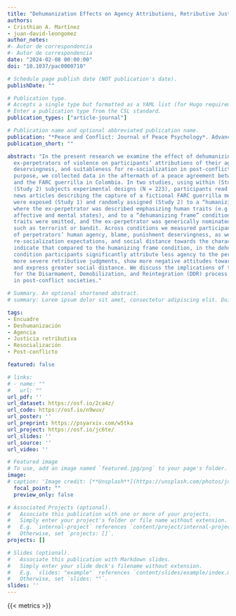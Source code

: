 ```yaml
---
title: "Dehumanization Effects on Agency Attributions, Retributive Justice judgments, and Resocialization Attitudes towards Former Perpetrators in Post-conflict"
authors:
- Cristhian A. Martínez
- juan-david-leongomez
author_notes:
#- Autor de correspondencia
#- Autor de correspondencia
date: "2024-02-08 00:00:00"
doi: "10.1037/pac0000710"

# Schedule page publish date (NOT publication's date).
publishDate: ""

# Publication type.
# Accepts a single type but formatted as a YAML list (for Hugo requirements).
# Enter a publication type from the CSL standard.
publication_types: ["article-journal"]

# Publication name and optional abbreviated publication name.
publication: "*Peace and Conflict: Journal of Peace Psychology*. Advance online publication"
publication_short: ""

abstract: "In the present research we examine the effect of dehumanizing framing of
  ex-perpetrators of violence on participants’ attributions of their agency, punishment
  deservingness, and suitableness for re-socialization in post-conflict. For this
  purpose, we collected data in the aftermath of a peace agreement between the government
  and the FARC guerrilla in Colombia. In two studies, using within (Study 1) and between
  (Study 2) subjects experimental designs (N = 223), participants read manipulated
  news articles describing the capture of a fictional FARC guerrilla member. They
  were exposed (Study 1) and randomly assigned (Study 2) to a “humanizing frame” condition,
  where the ex-perpetrator was described emphasizing human traits (e.g., his identity,
  affective and mental states), and to a “dehumanizing frame” condition, where these
  traits were omitted, and the ex-perpetrator was generically nominated with terms
  such as terrorist or bandit. Across conditions we measured participants’ attributions
  of perpetrators’ human agency, blame, punishment deservingness, as well as participants’
  re-socialization expectations, and social distance towards the character. Results
  indicate that compared to the humanizing frame condition, in the dehumanizing frame
  condition participants significantly attribute less agency to the perpetrator, endorse
  more severe retributive judgments, show more negative attitudes towards his re-socialization,
  and express greater social distance. We discuss the implications of these findings
  for the Disarmament, Demobilization, and Reintegration (DDR) process of ex-perpetrators
  in post-conflict societies."

# Summary. An optional shortened abstract.
# summary: Lorem ipsum dolor sit amet, consectetur adipiscing elit. Duis posuere tellus ac convallis placerat.

tags:
- Encuadre
- Deshumanización
- Agencia
- Justicia retributiva
- Resocialización
- Post-conflicto

featured: false

# links:
# - name: ""
#   url: ""
url_pdf: ''
url_dataset: https://osf.io/2ca4z/
url_code: https://osf.io/n9wuv/
url_poster: ''
url_preprint: https://psyarxiv.com/w5tka
url_project: https://osf.io/jc6te/
url_slides: ''
url_source: ''
url_video: ''

# Featured image
# To use, add an image named `featured.jpg/png` to your page's folder. 
image:
# caption: 'Image credit: [**Unsplash**](https://unsplash.com/photos/jdD8gXaTZsc)'
  focal_point: ""
  preview_only: false

# Associated Projects (optional).
#   Associate this publication with one or more of your projects.
#   Simply enter your project's folder or file name without extension.
#   E.g. `internal-project` references `content/project/internal-project/index.md`.
#   Otherwise, set `projects: []`.
projects: []

# Slides (optional).
#   Associate this publication with Markdown slides.
#   Simply enter your slide deck's filename without extension.
#   E.g. `slides: "example"` references `content/slides/example/index.md`.
#   Otherwise, set `slides: ""`.
slides: ''
---
```

{{< metrics >}}
